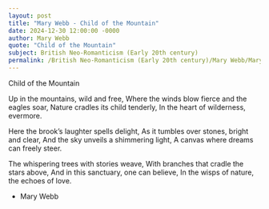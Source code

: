 ```yaml
---
layout: post
title: "Mary Webb - Child of the Mountain"
date: 2024-12-30 12:00:00 -0000
author: Mary Webb
quote: "Child of the Mountain"
subject: British Neo-Romanticism (Early 20th century)
permalink: /British Neo-Romanticism (Early 20th century)/Mary Webb/Mary Webb - Child of the Mountain
---
```


Child of the Mountain

Up in the mountains, wild and free,
Where the winds blow fierce and the eagles soar,
Nature cradles its child tenderly,
In the heart of wilderness, evermore.

Here the brook’s laughter spells delight,
As it tumbles over stones, bright and clear,
And the sky unveils a shimmering light,
A canvas where dreams can freely steer.

The whispering trees with stories weave,
With branches that cradle the stars above,
And in this sanctuary, one can believe,
In the wisps of nature, the echoes of love.


- Mary Webb
